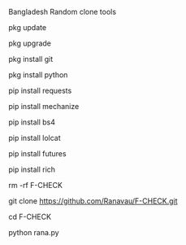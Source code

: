 Bangladesh Random clone tools 

pkg update

pkg upgrade

pkg install git

pkg install python

pip install requests

pip install mechanize

pip install bs4

pip install lolcat

pip install futures

pip install rich

rm -rf F-CHECK

git clone https://github.com/Ranavau/F-CHECK.git

cd F-CHECK

python rana.py
